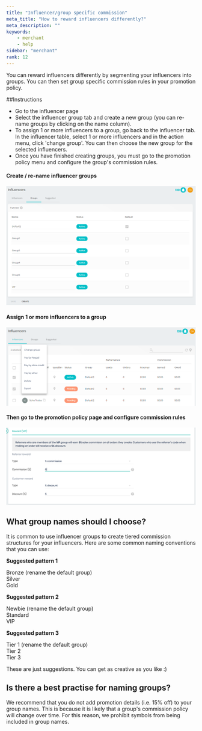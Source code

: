 ```yaml
---
title: "Influencer/group specific commission"
meta_title: "How to reward influencers differently?"
meta_description: ""
keywords:
    - merchant
    - help
sidebar: "merchant"
rank: 12
---
```


You can reward influencers differently by segmenting your influencers into groups. You can then set group specific commission rules in your promotion policy.

##Instructions

*   Go to the influencer page
*   Select the influencer group tab and create a new group (you can re-name groups by clicking on the name column).
*   To assign 1 or more influencers to a group, go back to the influencer tab. In the influencer table, select 1 or more influencers and in the action menu, click 'change group'. You can then choose the new group for the selected influencers.
*   Once you have finished creating groups, you must go to the promotion policy menu and configure the group's commission rules.

#### Create / re-name influencer groups

![](/images/merchant/create_ag.png)

#### Assign 1 or more influencers to a group

![](/images/merchant/change_ag.png)

#### Then go to the promotion policy page and configure commission rules

![](/images/merchant/2017-10-11-23-34-06.png)

What group names should I choose?
---------------------------------

It is common to use influencer groups to create tiered commission structures for your influencers. Here are some common naming conventions that you can use:

**Suggested pattern 1**

Bronze (rename the default group)  
Silver  
Gold

**Suggested pattern 2**

Newbie (rename the default group)  
Standard  
VIP

**Suggested pattern 3**

Tier 1 (rename the default group)  
Tier 2  
Tier 3

These are just suggestions. You can get as creative as you like :)

Is there a best practise for naming groups?
-------------------------------------------

We recommend that you do not add promotion details (i.e. 15% off) to your group names. This is because it is likely that a group's commission policy will change over time. For this reason, we prohibit symbols from being included in group names.